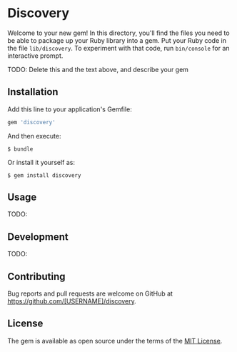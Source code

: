 # Discovery

Welcome to your new gem! In this directory, you'll find the files you need to be able to package up your Ruby library into a gem. Put your Ruby code in the file `lib/discovery`. To experiment with that code, run `bin/console` for an interactive prompt.

TODO: Delete this and the text above, and describe your gem

## Installation

Add this line to your application's Gemfile:

```ruby
gem 'discovery'
```

And then execute:

    $ bundle

Or install it yourself as:

    $ gem install discovery

## Usage

TODO:

## Development

TODO:

## Contributing

Bug reports and pull requests are welcome on GitHub at https://github.com/[USERNAME]/discovery.


## License

The gem is available as open source under the terms of the [MIT License](http://opensource.org/licenses/MIT).
